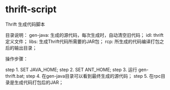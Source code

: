 thrift-script
=============
Thrift 生成代码脚本


目录说明：
gen-java: 生成的源代码，每次生成时，自动清空旧代码；
idl: thrift 定义文件；
libs: 生成Thrift代码所需要的JAR包；
rcp: 所生成的代码编译打包之后的输出目录；


操作步骤：

step 1. SET JAVA_HOME;
step 2. SET ANT_HOME;
step 3. 运行 gen-thrift.bat;
step 4. 在gen-java目录可以看到最终生成的源代码；
step 5. 在rpc目录是生成代码打包后的JAR；



